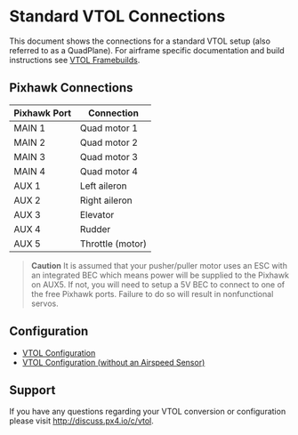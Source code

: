 # Standard VTOL Connections

This document shows the connections for a standard VTOL setup (also referred to as a QuadPlane). For airframe specific documentation and build instructions see [VTOL Framebuilds](./framebuild_vtol/README.md).

## Pixhawk Connections

Pixhawk Port | Connection
--- | ---
MAIN 1   | Quad motor 1
MAIN 2   | Quad motor 2
MAIN 3   | Quad motor 3
MAIN 4   | Quad motor 4
AUX 1    | Left aileron
AUX 2    | Right aileron
AUX 3    | Elevator
AUX 4    | Rudder
AUX 5    | Throttle (motor)


> **Caution** It is assumed that your pusher/puller motor uses an ESC with an
  integrated BEC which means power will be supplied to the Pixhawk on
  AUX5. If not, you will need to setup a 5V BEC to connect to one of the
  free Pixhawk ports. Failure to do so will result in nonfunctional servos.

## Configuration

* [VTOL Configuration](../config/vtol_quad_configuration.md)
* [VTOL Configuration (without an Airspeed Sensor)](../advanced_config/vtol_without_airspeed_sensor.md)

## Support

If you have any questions regarding your VTOL conversion or
configuration please visit <http://discuss.px4.io/c/vtol>.


 

